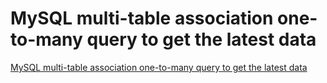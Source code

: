 # MySQL multi-table association one-to-many query to get the latest data
[MySQL multi-table association one-to-many query to get the latest data](https://aiwithcloud.com/2022/09/15/mysql_multi_table_association_one_to_many_query_to_get_the_latest_data/)